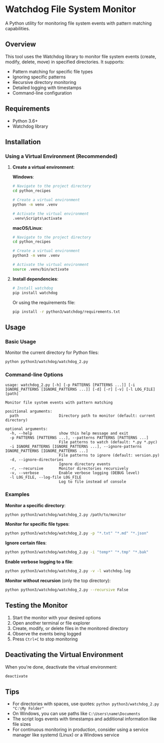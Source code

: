 # Watchdog File System Monitor

A Python utility for monitoring file system events with pattern matching capabilities.

## Overview

This tool uses the Watchdog library to monitor file system events (create, modify, delete, move) in specified directories. It supports:

- Pattern matching for specific file types
- Ignoring specific patterns
- Recursive directory monitoring
- Detailed logging with timestamps
- Command-line configuration

## Requirements

- Python 3.6+
- Watchdog library

## Installation

### Using a Virtual Environment (Recommended)

1. **Create a virtual environment**:

   **Windows**:
   ```bash
   # Navigate to the project directory
   cd python_recipes

   # Create a virtual environment
   python -m venv .venv

   # Activate the virtual environment
   .venv\Scripts\activate
   ```

   **macOS/Linux**:
   ```bash
   # Navigate to the project directory
   cd python_recipes

   # Create a virtual environment
   python3 -m venv .venv

   # Activate the virtual environment
   source .venv/bin/activate
   ```

2. **Install dependencies**:
   ```bash
   # Install watchdog
   pip install watchdog
   ```

   Or using the requirements file:
   ```bash
   pip install -r python3/watchdog/requirements.txt
   ```

## Usage

### Basic Usage

Monitor the current directory for Python files:
```bash
python python3/watchdog/watchdog_2.py
```

### Command-line Options

```
usage: watchdog_2.py [-h] [-p PATTERNS [PATTERNS ...]] [-i IGNORE_PATTERNS [IGNORE_PATTERNS ...]] [-d] [-r] [-v] [-l LOG_FILE] [path]

Monitor file system events with pattern matching

positional arguments:
  path                  Directory path to monitor (default: current directory)

optional arguments:
  -h, --help            show this help message and exit
  -p PATTERNS [PATTERNS ...], --patterns PATTERNS [PATTERNS ...]
                        File patterns to watch (default: *.py *.pyc)
  -i IGNORE_PATTERNS [IGNORE_PATTERNS ...], --ignore-patterns IGNORE_PATTERNS [IGNORE_PATTERNS ...]
                        File patterns to ignore (default: version.py)
  -d, --ignore-directories
                        Ignore directory events
  -r, --recursive       Monitor directories recursively
  -v, --verbose         Enable verbose logging (DEBUG level)
  -l LOG_FILE, --log-file LOG_FILE
                        Log to file instead of console
```

### Examples

**Monitor a specific directory**:
```bash
python python3/watchdog/watchdog_2.py /path/to/monitor
```

**Monitor for specific file types**:
```bash
python python3/watchdog/watchdog_2.py -p "*.txt" "*.md" "*.json"
```

**Ignore certain files**:
```bash
python python3/watchdog/watchdog_2.py -i "temp*" "*.tmp" "*.bak"
```

**Enable verbose logging to a file**:
```bash
python python3/watchdog/watchdog_2.py -v -l watchdog.log
```

**Monitor without recursion** (only the top directory):
```bash
python python3/watchdog/watchdog_2.py --recursive False
```

## Testing the Monitor

1. Start the monitor with your desired options
2. Open another terminal or file explorer
3. Create, modify, or delete files in the monitored directory
4. Observe the events being logged
5. Press `Ctrl+C` to stop monitoring

## Deactivating the Virtual Environment

When you're done, deactivate the virtual environment:
```bash
deactivate
```

## Tips

- For directories with spaces, use quotes: `python python3/watchdog_2.py "C:\My Folder"`
- On Windows, you can use paths like `C:\Users\name\Documents`
- The script logs events with timestamps and additional information like file sizes
- For continuous monitoring in production, consider using a service manager like systemd (Linux) or a Windows service
